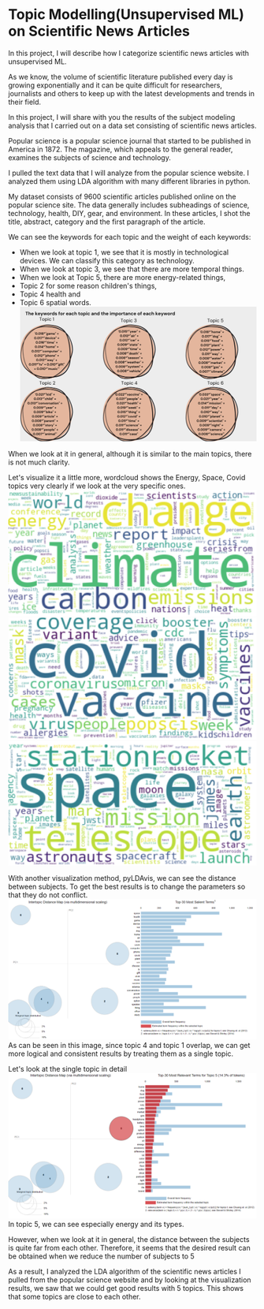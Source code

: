 # Topic Modelling(Unsupervised ML) on Scientific News Articles

In this project, I will describe how I categorize scientific news articles with unsupervised ML.

As we know, the volume of scientific literature published every day is growing exponentially and it can be quite difficult for researchers, journalists and others to keep up with the latest developments and trends in their field.

In this project, I will share with you the results of the subject modeling analysis that I carried out on a data set consisting of scientific news articles.

Popular science is a popular science journal that started to be published in America in 1872. The magazine, which appeals to the general reader, examines the subjects of science and technology.

I pulled the text data that I will analyze from the popular science website. I analyzed them using LDA algorithm with many different libraries in python.

My dataset consists of 9600 scientific articles published online on the popular science site. The data generally includes subheadings of science, technology, health, DIY, gear, and environment. In these articles, I shot the title, abstract, category and the first paragraph of the article.


We can see the keywords for each topic and the weight of each keywords:
* When we look at topic 1, we see that it is mostly in technological devices. We can classify this category as technology. 
* When we look at topic 3, we see that there are more temporal things.
* When we look at Topic 5, there are more energy-related things, 
* Topic 2 for some reason children's things, 
* Topic 4 health and 
* Topic 6 spatial words.
![image](https://github.com/zehrakezer/popsciTopicModelling/blob/main/1.png)

When we look at it in general, although it is similar to the main topics, there is not much clarity.


Let's visualize it a little more, wordcloud shows the Energy, Space, Covid topics very clearly if we look at the very specific ones.
![image](https://github.com/zehrakezer/popsciTopicModelling/blob/main/2.png)
![image](https://github.com/zehrakezer/popsciTopicModelling/blob/main/3.png)
![image](https://github.com/zehrakezer/popsciTopicModelling/blob/main/4.png)


With another visualization method, pyLDAvis, we can see the distance between subjects. To get the best results is to change the parameters so that they do not conflict.
![image](https://github.com/zehrakezer/popsciTopicModelling/blob/main/5.png)
As can be seen in this image, since topic 4 and topic 1 overlap, we can get more logical and consistent results by treating them as a single topic.

Let's look at the single topic in detail
![image](https://github.com/zehrakezer/popsciTopicModelling/blob/main/6.png)
In topic 5, we can see especially energy and its types.


However, when we look at it in general, the distance between the subjects is quite far from each other. Therefore, it seems that the desired result can be obtained when we reduce the number of subjects to 5

As a result, I analyzed the LDA algorithm of the scientific news articles I pulled from the popular science website and by looking at the visualization results, we saw that we could get good results with 5 topics. This shows that some topics are close to each other.






